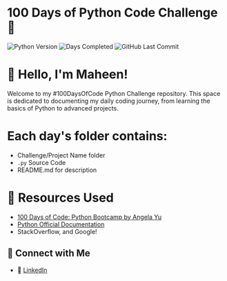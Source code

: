 # 100 Days of Python Code Challenge 🐍
![Python Version](https://img.shields.io/badge/Python-3.8%2B-blue?logo=python)
![Days Completed](https://img.shields.io/badge/Progress-20%2F100-brightgreen)
![GitHub Last Commit](https://img.shields.io/github/Last-commit/MaheenNaseem/100-Days-of-Code-Python-Challenge)

# 👋 Hello, I'm Maheen!
Welcome to my #100DaysOfCode Python Challenge repository. This space is dedicated to documenting my daily coding journey, from learning the basics of Python to advanced projects.

# Each day's folder contains:
- Challenge/Project Name folder
- `.py` Source Code
- README.md for description 

# 📖 Resources Used
- [100 Days of Code: Python Bootcamp by Angela Yu](https://www.udemy.com/course/100-days-of-code/)
- [Python Official Documentation](https://docs.python.org/3/)
- StackOverflow, and Google!

## 🤝 Connect with Me
- 💼 [LinkedIn](www.linkedin.com/in/maheen-naseem-azeemi-0b7592250)

